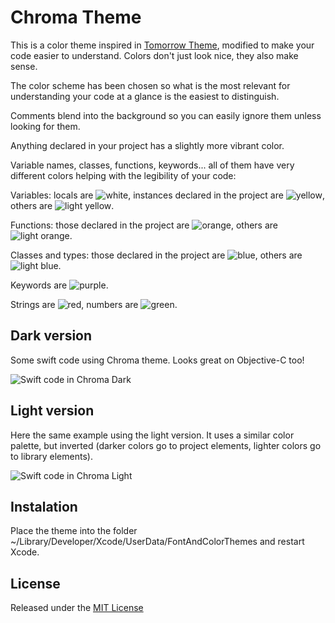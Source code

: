 # Chroma Theme

This is a color theme inspired in [Tomorrow Theme](https://github.com/chriskempson/tomorrow-theme), modified to make your code easier to understand. Colors don't just look nice, they also make sense.

The color scheme has been chosen so what is the most relevant for understanding your code at a glance is the easiest to distinguish.

Comments blend into the background so you can easily ignore them unless looking for them.

Anything declared in your project has a slightly more vibrant color.

Variable names, classes, functions, keywords... all of them have very different colors helping with the legibility of your code:

Variables: locals are ![white](https://github.com/danielb5/chroma-theme/raw/master/images/white.png), instances declared in the project are ![yellow](https://github.com/danielb5/chroma-theme/raw/master/images/yellow.png), others are ![light yellow](https://github.com/danielb5/chroma-theme/raw/master/images/light_yellow.png).

Functions: those declared in the project are ![orange](https://github.com/danielb5/chroma-theme/raw/master/images/orange.png), others are ![light orange](https://github.com/danielb5/chroma-theme/raw/master/images/light_orange.png).

Classes and types: those declared in the project are ![blue](https://github.com/danielb5/chroma-theme/raw/master/images/blue.png), others are ![light blue](https://github.com/danielb5/chroma-theme/raw/master/images/light_blue.png).

Keywords are ![purple](https://github.com/danielb5/chroma-theme/raw/master/images/purple.png).

Strings are ![red](https://github.com/danielb5/chroma-theme/raw/master/images/red.png), numbers are ![green](https://github.com/danielb5/chroma-theme/raw/master/images/green.png).



## Dark version
Some swift code using Chroma theme. Looks great on Objective-C too!

![Swift code in Chroma Dark](https://github.com/danielb5/chroma-theme/raw/master/images/code.png)

## Light version
Here the same example using the light version. It uses a similar color palette, but inverted (darker colors go to project elements, lighter colors go to library elements).

![Swift code in Chroma Light](https://github.com/danielb5/chroma-theme/raw/master/images/light.png)

## Instalation

Place the theme into the folder ~/Library/Developer/Xcode/UserData/FontAndColorThemes and restart Xcode.

## License
Released under the [MIT License](https://github.com/danielb5/chroma-theme/raw/master/LICENSE.md)
